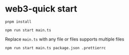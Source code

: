 # web3-quick start

```shell
pnpm install
```

```shell
npm run start main.ts
```

Replace `main.ts` with any file or files supports multiple files

```shell
npm run start main.ts package.json .prettierrc
```